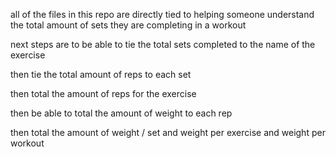 all of the files in this repo are directly tied to helping someone understand the total amount of sets they are completing in a workout

next steps are to be able to tie the total sets completed to the name of the exercise

then tie the total amount of reps to each set

then total the amount of reps for the exercise

then be able to total the amount of weight to each rep 

then total the amount of weight / set and weight per exercise and weight per workout
